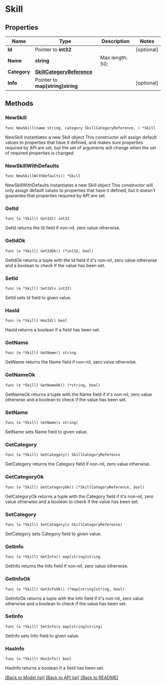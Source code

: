 # Skill

## Properties

Name | Type | Description | Notes
------------ | ------------- | ------------- | -------------
**Id** | Pointer to **int32** |  | [optional] 
**Name** | **string** |  Max length: 50; | 
**Category** | [**SkillCategoryReference**](SkillCategoryReference.md) |  | 
**Info** | Pointer to **map[string]string** |  | [optional] 

## Methods

### NewSkill

`func NewSkill(name string, category SkillCategoryReference, ) *Skill`

NewSkill instantiates a new Skill object
This constructor will assign default values to properties that have it defined,
and makes sure properties required by API are set, but the set of arguments
will change when the set of required properties is changed

### NewSkillWithDefaults

`func NewSkillWithDefaults() *Skill`

NewSkillWithDefaults instantiates a new Skill object
This constructor will only assign default values to properties that have it defined,
but it doesn't guarantee that properties required by API are set

### GetId

`func (o *Skill) GetId() int32`

GetId returns the Id field if non-nil, zero value otherwise.

### GetIdOk

`func (o *Skill) GetIdOk() (*int32, bool)`

GetIdOk returns a tuple with the Id field if it's non-nil, zero value otherwise
and a boolean to check if the value has been set.

### SetId

`func (o *Skill) SetId(v int32)`

SetId sets Id field to given value.

### HasId

`func (o *Skill) HasId() bool`

HasId returns a boolean if a field has been set.

### GetName

`func (o *Skill) GetName() string`

GetName returns the Name field if non-nil, zero value otherwise.

### GetNameOk

`func (o *Skill) GetNameOk() (*string, bool)`

GetNameOk returns a tuple with the Name field if it's non-nil, zero value otherwise
and a boolean to check if the value has been set.

### SetName

`func (o *Skill) SetName(v string)`

SetName sets Name field to given value.


### GetCategory

`func (o *Skill) GetCategory() SkillCategoryReference`

GetCategory returns the Category field if non-nil, zero value otherwise.

### GetCategoryOk

`func (o *Skill) GetCategoryOk() (*SkillCategoryReference, bool)`

GetCategoryOk returns a tuple with the Category field if it's non-nil, zero value otherwise
and a boolean to check if the value has been set.

### SetCategory

`func (o *Skill) SetCategory(v SkillCategoryReference)`

SetCategory sets Category field to given value.


### GetInfo

`func (o *Skill) GetInfo() map[string]string`

GetInfo returns the Info field if non-nil, zero value otherwise.

### GetInfoOk

`func (o *Skill) GetInfoOk() (*map[string]string, bool)`

GetInfoOk returns a tuple with the Info field if it's non-nil, zero value otherwise
and a boolean to check if the value has been set.

### SetInfo

`func (o *Skill) SetInfo(v map[string]string)`

SetInfo sets Info field to given value.

### HasInfo

`func (o *Skill) HasInfo() bool`

HasInfo returns a boolean if a field has been set.


[[Back to Model list]](../README.md#documentation-for-models) [[Back to API list]](../README.md#documentation-for-api-endpoints) [[Back to README]](../README.md)


